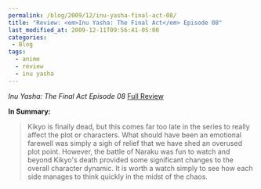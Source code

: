 ```yaml
---
permalink: /blog/2009/12/inu-yasha-final-act-08/
title: "Review: <em>Inu Yasha: The Final Act</em> Episode 08"
last_modified_at: 2009-12-11T09:56:41-05:00
categories:
 - Blog
tags:
  - anime
  - review
  - inu yasha
---
```


_Inu Yasha: The Final Act Episode 08_ [Full Review](http://www.mania.com/inu-yasha-final-act-episode-08_article_119409.html)

**In Summary:**
> Kikyo is finally dead, but this comes far too late in the series to really affect the plot or characters. What should have been an emotional farewell was simply a sigh of relief that we have shed an overused plot point. However, the battle of Naraku was fun to watch and beyond Kikyo's death provided some significant changes to the overall character dynamic. It is worth a watch simply to see how each side manages to think quickly in the midst of the chaos.